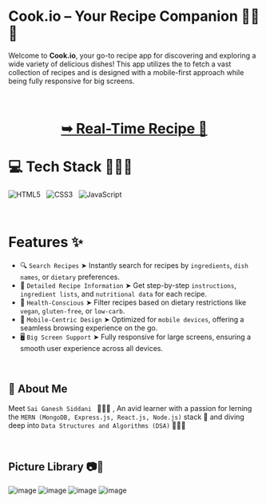 # Cook.io – Your Recipe Companion 🥤🥗🍟

Welcome to **Cook.io**, your go-to recipe app for discovering and exploring a wide variety of delicious dishes! This app utilizes the  to fetch a vast collection of recipes and is designed with a mobile-first approach while being fully responsive for big screens.


<br/>

<h1 align="center"> 

<a href="https://beautiful-druid-7d17ec.netlify.app/"><strong> ➥ Real-Time Recipe 🍔
</strong></a>
</h1>



# 💻 Tech Stack 🍧🥞🧋

![HTML5](https://img.shields.io/badge/html5-%23E34F26.svg?style=for-the-badge&logo=html5&logoColor=white) &nbsp; ![CSS3](https://img.shields.io/badge/css3-%231572B6.svg?style=for-the-badge&logo=css3&logoColor=white) &nbsp;  ![JavaScript](https://img.shields.io/badge/javascript-%23323330.svg?style=for-the-badge&logo=javascript&logoColor=%23F7DF1E)

<br/>

# Features ✨

- 🔍 `Search Recipes` ➤ Instantly search for recipes by `ingredients`, `dish names`, or `dietary` preferences.
- 📖 `Detailed Recipe Information` ➤ Get step-by-step `instructions`, `ingredient lists`, and `nutritional data` for each recipe.
- 🥗 `Health-Conscious` ➤ Filter recipes based on dietary restrictions like `vegan`, `gluten-free`, or `low-carb`.
- 📱 `Mobile-Centric Design` ➤ Optimized for `mobile devices`, offering a seamless browsing experience on the go.
- 🖥️ `Big Screen Support` ➤ Fully responsive for large screens, ensuring a smooth user experience across all devices.

<br/>




## 🚀 About Me

Meet `Sai Ganesh Siddani ` 🙋🏻‍♂️ , An avid learner with a passion for lerning the `MERN (MongoDB, Express.js, React.js, Node.js)` stack 🎯  and diving deep into `Data Structures and Algorithms (DSA)` 🧑🏻‍💻



<br/>

## Picture Library 📷📖


![image](https://github.com/user-attachments/assets/ef83a11d-9313-4486-9c4e-1fc0fa3aa09f)
![image](https://github.com/user-attachments/assets/0256fd88-9748-4593-bead-4d58fb1feb2b)
![image](https://github.com/user-attachments/assets/37e077b9-13b9-480b-bf6b-00d843bcd444)
![image](https://github.com/user-attachments/assets/db914ce1-e151-4d96-a55a-c4d87d0d66fd)




